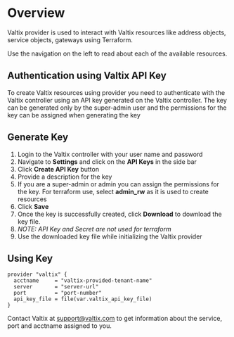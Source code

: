 # Overview

Valtix provider is used to interact with Valtix resources like address objects,
service objects, gateways using Terraform. 

Use the navigation on the left to read about each of the available resources.

## Authentication using Valtix API Key

To create Valtix resources using provider you need to authenticate with the Valtix controller using an API key generated on the Valtix controller. The key can be generated only by the super-admin user and the permissions for the key can be assigned when generating the key

## Generate Key

1. Login to the Valtix controller with your user name and password
1. Navigate to **Settings** and click on the **API Keys** in the side bar
1. Click **Create API Key** button
1. Provide a description for the key
1. If you are a super-admin or admin you can assign the permissions for the key. For terraform use, select **admin_rw** as it is used to create resources
1. Click **Save**
1. Once the key is successfully created, click **Download** to download the key file.
1. *NOTE: API Key and Secret are not used for terraform*
1. Use the downloaded key file while initializing the Valtix provider

## Using Key

```hcl
provider "valtix" {
  acctname     = "valtix-provided-tenant-name"
  server       = "server-url"
  port         = "port-number"
  api_key_file = file(var.valtix_api_key_file)
}
```

Contact Valtix at support@valtix.com to get information about the service, port and acctname assigned to you.
